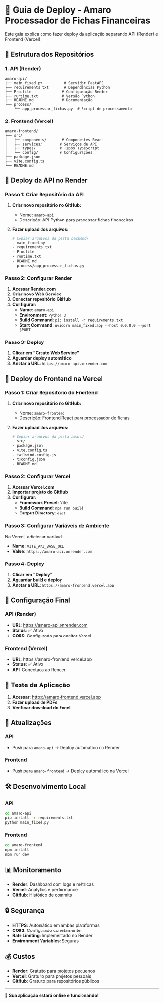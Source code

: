 # 🚀 Guia de Deploy - Amaro Processador de Fichas Financeiras

Este guia explica como fazer deploy da aplicação separando API (Render) e Frontend (Vercel).

## 📁 Estrutura dos Repositórios

### 1. API (Render)
```
amaro-api/
├── main_fixed.py          # Servidor FastAPI
├── requirements.txt       # Dependências Python
├── Procfile              # Configuração Render
├── runtime.txt           # Versão Python
├── README.md             # Documentação
└── process/
    └── app_processar_fichas.py  # Script de processamento
```

### 2. Frontend (Vercel)
```
amaro-frontend/
├── src/
│   ├── components/       # Componentes React
│   ├── services/        # Serviços de API
│   ├── types/           # Tipos TypeScript
│   └── config/          # Configurações
├── package.json
├── vite.config.ts
└── README.md
```

## 🔧 Deploy da API no Render

### Passo 1: Criar Repositório da API

1. **Criar novo repositório no GitHub:**
   - Nome: `amaro-api`
   - Descrição: API Python para processar fichas financeiras

2. **Fazer upload dos arquivos:**
   ```bash
   # Copiar arquivos da pasta backend/
   - main_fixed.py
   - requirements.txt
   - Procfile
   - runtime.txt
   - README.md
   - process/app_processar_fichas.py
   ```

### Passo 2: Configurar Render

1. **Acessar Render.com**
2. **Criar novo Web Service**
3. **Conectar repositório GitHub**
4. **Configurar:**
   - **Name**: `amaro-api`
   - **Environment**: `Python 3`
   - **Build Command**: `pip install -r requirements.txt`
   - **Start Command**: `uvicorn main_fixed:app --host 0.0.0.0 --port $PORT`

### Passo 3: Deploy

1. **Clicar em "Create Web Service"**
2. **Aguardar deploy automático**
3. **Anotar a URL**: `https://amaro-api.onrender.com`

## 🎨 Deploy do Frontend na Vercel

### Passo 1: Criar Repositório do Frontend

1. **Criar novo repositório no GitHub:**
   - Nome: `amaro-frontend`
   - Descrição: Frontend React para processador de fichas

2. **Fazer upload dos arquivos:**
   ```bash
   # Copiar arquivos da pasta amaro/
   - src/
   - package.json
   - vite.config.ts
   - tailwind.config.js
   - tsconfig.json
   - README.md
   ```

### Passo 2: Configurar Vercel

1. **Acessar Vercel.com**
2. **Importar projeto do GitHub**
3. **Configurar:**
   - **Framework Preset**: Vite
   - **Build Command**: `npm run build`
   - **Output Directory**: `dist`

### Passo 3: Configurar Variáveis de Ambiente

Na Vercel, adicionar variável:
- **Name**: `VITE_API_BASE_URL`
- **Value**: `https://amaro-api.onrender.com`

### Passo 4: Deploy

1. **Clicar em "Deploy"**
2. **Aguardar build e deploy**
3. **Anotar a URL**: `https://amaro-frontend.vercel.app`

## 🔗 Configuração Final

### API (Render)
- **URL**: https://amaro-api.onrender.com
- **Status**: ✅ Ativo
- **CORS**: Configurado para aceitar Vercel

### Frontend (Vercel)
- **URL**: https://amaro-frontend.vercel.app
- **Status**: ✅ Ativo
- **API**: Conectada ao Render

## 🧪 Teste da Aplicação

1. **Acessar**: https://amaro-frontend.vercel.app
2. **Fazer upload de PDFs**
3. **Verificar download do Excel**

## 🔄 Atualizações

### API
- Push para `amaro-api` → Deploy automático no Render

### Frontend
- Push para `amaro-frontend` → Deploy automático na Vercel

## 🛠️ Desenvolvimento Local

### API
```bash
cd amaro-api
pip install -r requirements.txt
python main_fixed.py
```

### Frontend
```bash
cd amaro-frontend
npm install
npm run dev
```

## 📊 Monitoramento

- **Render**: Dashboard com logs e métricas
- **Vercel**: Analytics e performance
- **GitHub**: Histórico de commits

## 🔒 Segurança

- **HTTPS**: Automático em ambas plataformas
- **CORS**: Configurado corretamente
- **Rate Limiting**: Implementado no Render
- **Environment Variables**: Seguras

## 💰 Custos

- **Render**: Gratuito para projetos pequenos
- **Vercel**: Gratuito para projetos pessoais
- **GitHub**: Gratuito para repositórios públicos

---

**🎉 Sua aplicação estará online e funcionando!** 